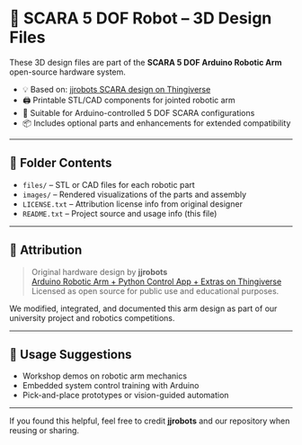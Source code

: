 # 🧩 SCARA 5 DOF Robot – 3D Design Files

These 3D design files are part of the **SCARA 5 DOF Arduino Robotic Arm** open-source hardware system.

- 💡 Based on: [jjrobots SCARA design on Thingiverse](https://www.thingiverse.com/thing:4579405)
- 🖨️ Printable STL/CAD components for jointed robotic arm
- 🔧 Suitable for Arduino-controlled 5 DOF SCARA configurations
- 📦 Includes optional parts and enhancements for extended compatibility

---

## 📂 Folder Contents

- `files/` – STL or CAD files for each robotic part  
- `images/` – Rendered visualizations of the parts and assembly  
- `LICENSE.txt` – Attribution license info from original designer  
- `README.txt` – Project source and usage info (this file)

---

## 📝 Attribution

> Original hardware design by **jjrobots**  
> [Arduino Robotic Arm + Python Control App + Extras on Thingiverse](https://www.thingiverse.com/thing:4579405)  
> Licensed as open source for public use and educational purposes.

We modified, integrated, and documented this arm design as part of our university project and robotics competitions.

---

## 🧠 Usage Suggestions

- Workshop demos on robotic arm mechanics  
- Embedded system control training with Arduino  
- Pick-and-place prototypes or vision-guided automation

---

If you found this helpful, feel free to credit **jjrobots** and our repository when reusing or sharing.
